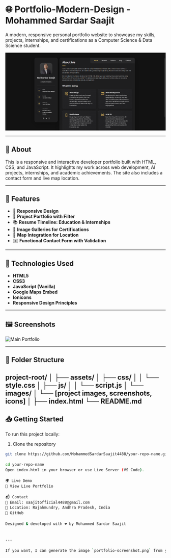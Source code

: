 # 🌐  Portfolio-Modern-Design - Mohammed Sardar Saajit

A modern, responsive personal portfolio website to showcase my skills, projects, internships, and certifications as a Computer Science & Data Science student.

![Portfolio Screenshot](https://github.com/MohammedSardarSaajit4488/Portfolio-Modern-Design/blob/main/pic.png?raw=true)

---

## 📌 About

This is a responsive and interactive developer portfolio built with HTML, CSS, and JavaScript. It highlights my work across web development, AI projects, internships, and academic achievements. The site also includes a contact form and live map location.

---

## 🔧 Features

- 🎯 **Responsive Design**  
- 💼 **Project Portfolio with Filter**  
- 📚 **Resume Timeline: Education & Internships**  
- 📸 **Image Galleries for Certifications**  
- 📍 **Map Integration for Location**  
- ✉️ **Functional Contact Form with Validation**

---

## 🚀 Technologies Used

- **HTML5**  
- **CSS3**  
- **JavaScript (Vanilla)**  
- **Google Maps Embed**  
- **Ionicons**  
- **Responsive Design Principles**

---

## 🖼️ Screenshots

![Main Portfolio](./assets/images/portfolio-screenshot.png)

---

## 📁 Folder Structure
project-root/ │ ├── assets/ │ ├── css/ │ │ └── style.css │ ├── js/ │ │ └── script.js │ └── images/ │ └── [project images, screenshots, icons] │ ├── index.html └── README.md
---

## 📥 Getting Started

To run this project locally:

1. Clone the repository  
```bash
git clone https://github.com/MohammedSardarSaajit4488/your-repo-name.git

cd your-repo-name
Open index.html in your browser or use Live Server (VS Code).

🌍 Live Demo
🔗 View Live Portfolio

📬 Contact
📧 Email: saajitofficial4488@gmail.com
📍 Location: Rajahmundry, Andhra Pradesh, India
🔗 GitHub

Designed & developed with ❤️ by Mohammed Sardar Saajit


---

If you want, I can generate the image `portfolio-screenshot.png` from your current site layout and include it in your project folder too. Want me to do that?
